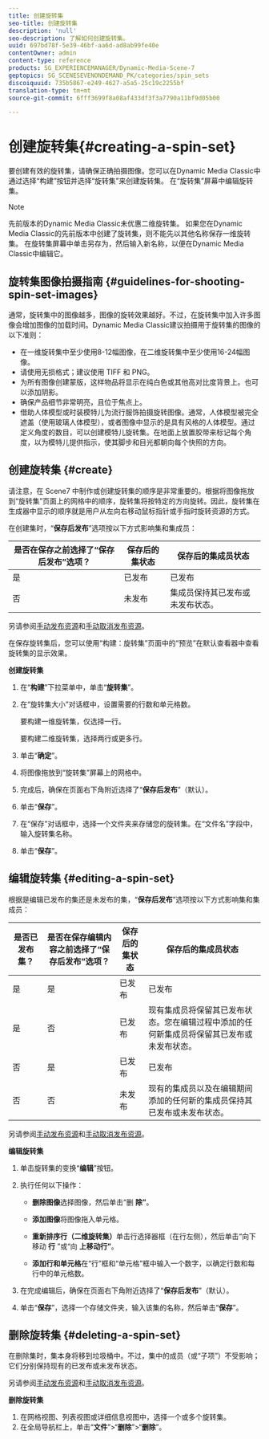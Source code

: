 ```yaml
---
title: 创建旋转集
seo-title: 创建旋转集
description: 'null'
seo-description: 了解如何创建旋转集。
uuid: 697bd78f-5e39-46bf-aa6d-ad8ab99fe40e
contentOwner: admin
content-type: reference
products: SG_EXPERIENCEMANAGER/Dynamic-Media-Scene-7
geptopics: SG_SCENESEVENONDEMAND_PK/categories/spin_sets
discoiquuid: 735b5867-e249-4627-a5a5-25c19c2255bf
translation-type: tm+mt
source-git-commit: 6fff3699f8a08af433df3f3a7790a11bf9d05b00

---
```



# 创建旋转集{#creating-a-spin-set}

要创建有效的旋转集，请确保正确拍摄图像。您可以在Dynamic Media Classic中通过选择“构建”按钮并选择“旋转集”来创建旋转集。 在“旋转集”屏幕中编辑旋转集。

>[!NOTE]
>
>先前版本的Dynamic Media Classic未优惠二维旋转集。 如果您在Dynamic Media Classic的先前版本中创建了旋转集，则不能先以其他名称保存一维旋转集。 在旋转集屏幕中单击另存为，然后输入新名称，以便在Dynamic Media Classic中编辑它。

## 旋转集图像拍摄指南 {#guidelines-for-shooting-spin-set-images}

通常，旋转集中的图像越多，图像的旋转效果越好。不过，在旋转集中加入许多图像会增加图像的加载时间。Dynamic Media Classic建议拍摄用于旋转集的图像的以下准则：

* 在一维旋转集中至少使用8-12幅图像，在二维旋转集中至少使用16-24幅图像。
* 请使用无损格式；建议使用 TIFF 和 PNG。
* 为所有图像创建蒙版，这样物品将显示在纯白色或其他高对比度背景上。也可以添加阴影。
* 确保产品细节非常明亮，且位于焦点上。
* 借助人体模型或时装模特儿为流行服饰拍摄旋转图像。通常，人体模型被完全遮盖（使用玻璃人体模型），或者图像中显示的是具有风格的人体模型。通过定义角度的数目，可以创建模特儿旋转集。在地面上放置胶带来标记每个角度，以为模特儿提供指示，使其脚步和目光都朝向每个快照的方向。

## 创建旋转集 {#create}

请注意，在 Scene7 中制作或创建旋转集的顺序是非常重要的。根据将图像拖放到“旋转集”页面上的网格中的顺序，旋转集将按特定的方向旋转。因此，旋转集在生成器中显示的顺序就是用户从左向右移动鼠标指针或手指时旋转资源的方式。

在创建集时，“**保存后发布**”选项按以下方式影响集和集成员：

| 是否在保存之前选择了“保存后发布”选项？ | 保存后的集状态 | 保存后的集成员状态 |
|--- |--- |--- |
| 是 | 已发布 | 已发布 |
| 否 | 未发布 | 集成员保持其已发布或未发布状态。 |

另请参阅[手动发布资源](publishing-files.md#manually-publishing-assets)和[手动取消发布资源](publishing-files.md#manually-unpublishing-assets)。

在保存旋转集后，您可以使用“构建：旋转集”页面中的“预览”在默认查看器中查看旋转集的显示效果。

**创建旋转集**

1. 在“**构建**”下拉菜单中，单击“**旋转集**”。
1. 在“旋转集大小”对话框中，设置需要的行数和单元格数。

   要构建一维旋转集，仅选择一行。

   要构建二维旋转集，选择两行或更多行。

1. 单击“**确定**”。
1. 将图像拖放到“旋转集”屏幕上的网格中。
1. 完成后，确保在页面右下角附近选择了“**保存后发布**”（默认）。
1. 单击“**保存**”。
1. 在“保存”对话框中，选择一个文件夹来存储您的旋转集。在“文件名”字段中，输入旋转集名称。
1. 单击“**保存**”。

## 编辑旋转集 {#editing-a-spin-set}

根据是编辑已发布的集还是未发布的集，“**保存后发布**”选项按以下方式影响集和集成员：

| 是否已发布集？ | 是否在保存编辑内容之前选择了“保存后发布”选项？ | 保存后的集状态 | 保存后的集成员状态 |
|--- |--- |--- |--- |
| 是 | 是 | 已发布 | 已发布 |
| 是 | 否 | 已发布 | 现有集成员将保留其已发布状态。您在编辑过程中添加的任何新集成员将保留其已发布或未发布状态。 |
| 否 | 是 | 已发布 | 已发布 |
| 否 | 否 | 未发布 | 现有的集成员以及在编辑期间添加的任何新的集成员保持其已发布或未发布状态。 |

另请参阅[手动发布资源](publishing-files.md#manually-publishing-assets)和[手动取消发布资源](publishing-files.md#manually-unpublishing-assets)。

**编辑旋转集**

1. 单击旋转集的变换“**编辑**”按钮。
1. 执行任何以下操作：

   * **删除图像**&#x200B;选择图像，然后单击“删 **除”**。

   * **添加图像**&#x200B;将图像拖入单元格。

   * **重新排序行（二维旋转集）**&#x200B;单击行选择器框（在行左侧），然后单击“向下移动 **行** ”或“向 **上移动行”**。

   * **添加行和单元格**&#x200B;在“行”框和“单元格”框中输入一个数字，以确定行数和每行中的单元格数。

1. 在完成编辑后，确保在页面右下角附近选择了“**保存后发布**”（默认）。
1. 单击“**保存**”，选择一个存储文件夹，输入该集的名称，然后单击“**保存**”。

## 删除旋转集 {#deleting-a-spin-set}

在删除集时，集本身将移到垃圾桶中。不过，集中的成员（或“子项”）不受影响；它们分别保持现有的已发布或未发布状态。

另请参阅[手动发布资源](publishing-files.md#manually-publishing-assets)和[手动取消发布资源](publishing-files.md#manually-unpublishing-assets)。

**删除旋转集**

1. 在网格视图、列表视图或详细信息视图中，选择一个或多个旋转集。
1. 在全局导航栏上，单击“**文件**”>“**删除**”>“**删除**”。

